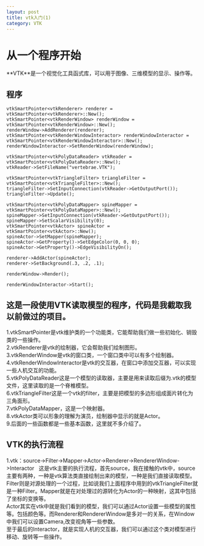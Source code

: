 ```yaml
---
layout: post
title: vtk入门(1) 
category: VTK
---
```


# 从一个程序开始
<div class="jieshao">
**VTK**是一个视觉化工具函式库，可以用于图像、三维模型的显示、操作等。
</div>

## 程序


	vtkSmartPointer<vtkRenderer> renderer = vtkSmartPointer<vtkRenderer>::New();
	vtkSmartPointer<vtkRenderWindow> renderWindow = vtkSmartPointer<vtkRenderWindow>::New();
	renderWindow->AddRenderer(renderer);
	vtkSmartPointer<vtkRenderWindowInteractor> renderWindowInteractor = vtkSmartPointer<vtkRenderWindowInteractor>::New();
	renderWindowInteractor->SetRenderWindow(renderWindow);

	vtkSmartPointer<vtkPolyDataReader> vtkReader = vtkSmartPointer<vtkPolyDataReader>::New();
	vtkReader->SetFileName("vertebrae.VTK");

	vtkSmartPointer<vtkTriangleFilter> triangleFilter = vtkSmartPointer<vtkTriangleFilter>::New();
	triangleFilter->SetInputConnection(vtkReader->GetOutputPort());
	triangleFilter->Update();

	vtkSmartPointer<vtkPolyDataMapper> spineMapper = vtkSmartPointer<vtkPolyDataMapper>::New();
	spineMapper->SetInputConnection(vtkReader->GetOutputPort());
	spineMapper->SetScalarVisibility(0);
	vtkSmartPointer<vtkActor> spineActor = vtkSmartPointer<vtkActor>::New();
	spineActor->SetMapper(spineMapper);
	spineActor->GetProperty()->SetEdgeColor(0, 0, 0);
	spineActor->GetProperty()->EdgeVisibilityOn();

	renderer->AddActor(spineActor);
	renderer->SetBackground(.3, .2, .1); 

	renderWindow->Render();

	renderWindowInteractor->Start();

## 这是一段使用VTK读取模型的程序，代码是我截取我以前做过的项目。
1.vtkSmartPointer是vtk维护类的一个功能类，它能帮助我们做一些初始化、销毁类的一些操作。<br/>
2.vtkRenderer是vtk的绘制器，它会帮助我们绘制图形。<br/>
3.vtkRenderWindow是vtk的窗口类，一个窗口类中可以有多个绘制器。<br/>
4.vtkRenderWindowInteractor是vtk的交互器，在窗口中添加交互器，可以实现一些人机交互的功能。<br/>
5.vtkPolyDataReader这是一个模型的读取器，主要是用来读取后缀为.vtk的模型文件，这里读取的是一个脊椎模型。<br/>
6.vtkTriangleFilter这是一个vtk的filter，主要是把模型的多边形组成面片转化为三角面形。<br/>
7.vtkPolyDataMapper，这是一个映射器。<br/>
8.vtkActor类可以形象的理解为演员，绘制器中显示的就是Actor。<br/>
9.后面的一些函数都是一些基本函数，这里就不多介绍了。<br/>

## VTK的执行流程
1.vtk：source->Filter->Mapper->Actor->Renderer->RendererWindow->Interactor
&nbsp;&nbsp;这是vtk主要的执行流程，首先source，我在接触的vtk中，source主要有两种，一种是vtk算法类直接绘制出来的模型，一种是我们直接读取模型。<br/>
Filter则是对源处理的一个过程，比如说我们上面程序中用到的vtkTriangleFilter就是一种Filter。Mapper就是在对处理过的源转化为Actor的一种映射，这其中包括了坐标的变换等。<br/>
Actor其实在vtk中就是我们看到的模型，我们可以通过Actor设置一些模型的属性等。包括颜色等。而Renderer和RendererWindow是多对一的关系，在Window中我们可以设置Camera,改变视角等一些参数。<br/>
至于最后的Interactor，就是实现人机的交互器，我们可以通过这个类对模型进行移动、旋转等一些操作。




